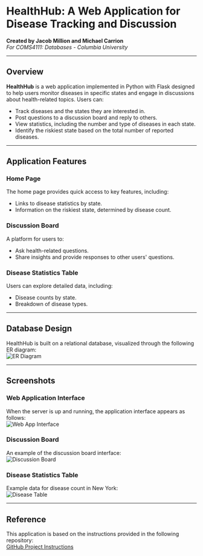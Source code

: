 # HealthHub: A Web Application for Disease Tracking and Discussion

**Created by Jacob Million and Michael Carrion**  
*For COMS4111: Databases - Columbia University*

---

## Overview
**HealthHub** is a web application implemented in Python with Flask designed to help users monitor diseases in specific states and engage in discussions about health-related topics. Users can:  
- Track diseases and the states they are interested in.  
- Post questions to a discussion board and reply to others.  
- View statistics, including the number and type of diseases in each state.  
- Identify the riskiest state based on the total number of reported diseases.  

---

## Application Features
### Home Page
The home page provides quick access to key features, including:  
- Links to disease statistics by state.  
- Information on the riskiest state, determined by disease count.  

### Discussion Board
A platform for users to:  
- Ask health-related questions.  
- Share insights and provide responses to other users' questions.  

### Disease Statistics Table
Users can explore detailed data, including:  
- Disease counts by state.  
- Breakdown of disease types.  

---

## Database Design
HealthHub is built on a relational database, visualized through the following ER diagram:  
![ER Diagram](https://github.com/user-attachments/assets/2dd5c50b-631e-4c3f-b487-07297594406e)

---

## Screenshots
### Web Application Interface
When the server is up and running, the application interface appears as follows:  
![Web App Interface](https://github.com/user-attachments/assets/e370c25d-5d9b-4943-89c4-99224c91fda5)

### Discussion Board
An example of the discussion board interface:  
![Discussion Board](https://github.com/user-attachments/assets/e7fc3d9d-dc34-4339-8363-3b0edaae7c44)

### Disease Statistics Table
Example data for disease count in New York:  
![Disease Table](https://github.com/user-attachments/assets/ae32ec91-79a0-46d2-8471-c5985b1d46b6)

---

## Reference
This application is based on the instructions provided in the following repository:  
[GitHub Project Instructions](https://github.com/w4111/project1-f24/blob/main/part3.md)
